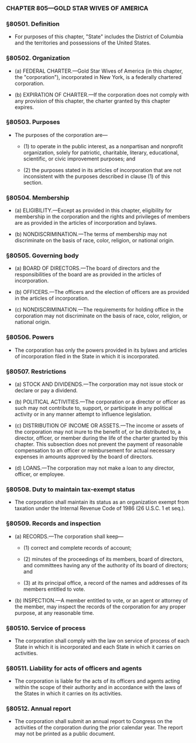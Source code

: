 ### **CHAPTER 805—GOLD STAR WIVES OF AMERICA**

### §80501. Definition
* For purposes of this chapter, "State" includes the District of Columbia and the territories and possessions of the United States.

### §80502. Organization
* (a) FEDERAL CHARTER.—Gold Star Wives of America (in this chapter, the "corporation"), incorporated in New York, is a federally chartered corporation.

* (b) EXPIRATION OF CHARTER.—If the corporation does not comply with any provision of this chapter, the charter granted by this chapter expires.

### §80503. Purposes
* The purposes of the corporation are—

  * (1) to operate in the public interest, as a nonpartisan and nonprofit organization, solely for patriotic, charitable, literary, educational, scientific, or civic improvement purposes; and

  * (2) the purposes stated in its articles of incorporation that are not inconsistent with the purposes described in clause (1) of this section.

### §80504. Membership
* (a) ELIGIBILITY.—Except as provided in this chapter, eligibility for membership in the corporation and the rights and privileges of members are as provided in the articles of incorporation and bylaws.

* (b) NONDISCRIMINATION.—The terms of membership may not discriminate on the basis of race, color, religion, or national origin.

### §80505. Governing body
* (a) BOARD OF DIRECTORS.—The board of directors and the responsibilities of the board are as provided in the articles of incorporation.

* (b) OFFICERS.—The officers and the election of officers are as provided in the articles of incorporation.

* (c) NONDISCRIMINATION.—The requirements for holding office in the corporation may not discriminate on the basis of race, color, religion, or national origin.

### §80506. Powers
* The corporation has only the powers provided in its bylaws and articles of incorporation filed in the State in which it is incorporated.

### §80507. Restrictions
* (a) STOCK AND DIVIDENDS.—The corporation may not issue stock or declare or pay a dividend.

* (b) POLITICAL ACTIVITIES.—The corporation or a director or officer as such may not contribute to, support, or participate in any political activity or in any manner attempt to influence legislation.

* (c) DISTRIBUTION OF INCOME OR ASSETS.—The income or assets of the corporation may not inure to the benefit of, or be distributed to, a director, officer, or member during the life of the charter granted by this chapter. This subsection does not prevent the payment of reasonable compensation to an officer or reimbursement for actual necessary expenses in amounts approved by the board of directors.

* (d) LOANS.—The corporation may not make a loan to any director, officer, or employee.

### §80508. Duty to maintain tax-exempt status
* The corporation shall maintain its status as an organization exempt from taxation under the Internal Revenue Code of 1986 (26 U.S.C. 1 et seq.).

### §80509. Records and inspection
* (a) RECORDS.—The corporation shall keep—

  * (1) correct and complete records of account;

  * (2) minutes of the proceedings of its members, board of directors, and committees having any of the authority of its board of directors; and

  * (3) at its principal office, a record of the names and addresses of its members entitled to vote.


* (b) INSPECTION.—A member entitled to vote, or an agent or attorney of the member, may inspect the records of the corporation for any proper purpose, at any reasonable time.

### §80510. Service of process
* The corporation shall comply with the law on service of process of each State in which it is incorporated and each State in which it carries on activities.

### §80511. Liability for acts of officers and agents
* The corporation is liable for the acts of its officers and agents acting within the scope of their authority and in accordance with the laws of the States in which it carries on its activities.

### §80512. Annual report
* The corporation shall submit an annual report to Congress on the activities of the corporation during the prior calendar year. The report may not be printed as a public document.